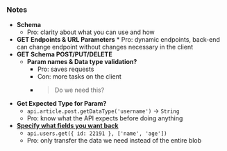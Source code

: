 ### Notes
* **Schema**
    * Pro: clarity about what you can use and how
* **GET Endpoints & URL Parameters**
        * Pro: dynamic endpoints, back-end can change endpoint without changes necessary in the client
* **GET Schema POST/PUT/DELETE**
    * **Param names & Data type validation?**
        * Pro: saves requests
        * Con: more tasks on the client
        * > Do we need this?
* **Get Expected Type for Param?**
    * `api.article.post.getDataType('username')` -> `String`
    * Pro: know what the API expects before doing anything
*  **[Specify what fields you want back](https://facebook.github.io/react/blog/2015/05/01/graphql-introduction.html)**
    * `api.users.get({ id: 22191 }, ['name', 'age'])`
    * Pro: only transfer the data we need instead of the entire blob 
